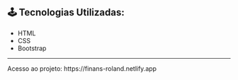 <h2> 🕹️ Tecnologias Utilizadas: </h2>
<ul>
<li>HTML</li>
<li>CSS</li>
<li>Bootstrap</li>
</ul>

<hr>

<p>Acesso ao projeto: https://finans-roland.netlify.app</p>
